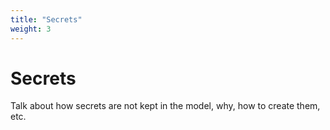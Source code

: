 ```yaml
---
title: "Secrets"
weight: 3
---
```


# Secrets

Talk about how secrets are not kept in the model, why, how to create them, etc.
